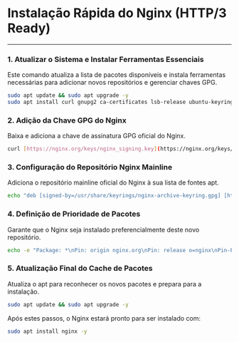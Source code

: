 # Instalação Rápida do Nginx (HTTP/3 Ready)

---

### 1. Atualizar o Sistema e Instalar Ferramentas Essenciais

Este comando atualiza a lista de pacotes disponíveis e instala ferramentas necessárias para adicionar novos repositórios e gerenciar chaves GPG.

```bash
sudo apt update && sudo apt upgrade -y
sudo apt install curl gnupg2 ca-certificates lsb-release ubuntu-keyring
```

### 2. Adição da Chave GPG do Nginx

Baixa e adiciona a chave de assinatura GPG oficial do Nginx.

```bash
curl [https://nginx.org/keys/nginx_signing.key](https://nginx.org/keys/nginx_signing.key) | gpg --dearmor | sudo tee /usr/share/keyrings/nginx-archive-keyring.gpg >/dev/null
```

### 3. Configuração do Repositório Nginx Mainline

Adiciona o repositório mainline oficial do Nginx à sua lista de fontes apt.
```bash
echo "deb [signed-by=/usr/share/keyrings/nginx-archive-keyring.gpg] [http://nginx.org/packages/mainline/ubuntu](http://nginx.org/packages/mainline/ubuntu) `lsb_release -cs` nginx" | sudo tee /etc/apt/sources.list.d/nginx.list
```

### 4. Definição de Prioridade de Pacotes

Garante que o Nginx seja instalado preferencialmente deste novo repositório.
```bash
echo -e "Package: *\nPin: origin nginx.org\nPin: release o=nginx\nPin-Priority: 900\n" | sudo tee /etc/apt/preferences.d/99nginx
```
### 5. Atualização Final do Cache de Pacotes

Atualiza o apt para reconhecer os novos pacotes e prepara para a instalação.
```bash
sudo apt update && sudo apt upgrade -y
```
Após estes passos, o Nginx estará pronto para ser instalado com:
```bash
sudo apt install nginx -y
```



